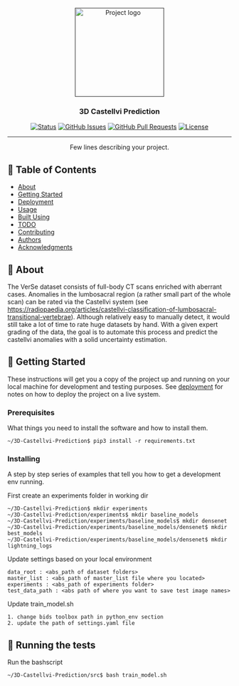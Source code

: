 <p align="center">
  <a href="" rel="noopener">
 <img width=200px height=200px src="https://i.imgur.com/6wj0hh6.jpg" alt="Project logo"></a>
</p>

<h3 align="center">3D Castellvi Prediction</h3>

<div align="center">

[![Status](https://img.shields.io/badge/status-active-success.svg)]()
[![GitHub Issues](https://img.shields.io/github/issues/kylelobo/The-Documentation-Compendium.svg)](https://github.com/kylelobo/The-Documentation-Compendium/issues)
[![GitHub Pull Requests](https://img.shields.io/github/issues-pr/kylelobo/The-Documentation-Compendium.svg)](https://github.com/kylelobo/The-Documentation-Compendium/pulls)
[![License](https://img.shields.io/badge/license-MIT-blue.svg)](/LICENSE)

</div>

---

<p align="center"> Few lines describing your project.
    <br> 
</p>

## 📝 Table of Contents

- [About](#about)
- [Getting Started](#getting_started)
- [Deployment](#deployment)
- [Usage](#usage)
- [Built Using](#built_using)
- [TODO](../TODO.md)
- [Contributing](../CONTRIBUTING.md)
- [Authors](#authors)
- [Acknowledgments](#acknowledgement)

## 🧐 About <a name = "about"></a>

The VerSe dataset consists of full-body CT scans enriched with aberrant cases. Anomalies in the lumbosacral region (a rather small part of the whole scan) can be rated via the Castellvi system (see https://radiopaedia.org/articles/castellvi-classification-of-lumbosacral-transitional-vertebrae). Although relatively easy to manually detect, it would still take a lot of time to rate huge datasets by hand. With a given expert grading of the data, the goal is to automate this process and predict the castellvi anomalies with a solid uncertainty estimation.


## 🏁 Getting Started <a name = "getting_started"></a>

These instructions will get you a copy of the project up and running on your local machine for development and testing purposes. See [deployment](#deployment) for notes on how to deploy the project on a live system.

### Prerequisites

What things you need to install the software and how to install them.

```
~/3D-Castellvi-Prediction$ pip3 install -r requirements.txt
```

### Installing

A step by step series of examples that tell you how to get a development env running.

First create an experiments folder in working dir
```
~/3D-Castellvi-Prediction$ mkdir experiments
~/3D-Castellvi-Prediction/experiments$ mkdir baseline_models
~/3D-Castellvi-Prediction/experiments/baseline_models$ mkdir densenet
~/3D-Castellvi-Prediction/experiments/baseline_models/densenet$ mkdir best_models
~/3D-Castellvi-Prediction/experiments/baseline_models/densenet$ mkdir lightning_logs

```

Update settings based on your local environment
```
data_root : <abs_path of dataset folders>
master_list : <abs_path of master_list file where you located>
experiments : <abs_path of experiments folder>
test_data_path : <abs path of where you want to save test image names>
```

Update train_model.sh
```
1. change bids toolbox path in python_env section
2. update the path of settings.yaml file 
```


## 🔧 Running the tests <a name = "tests"></a>


Run the bashscript

```
~/3D-Castellvi-Prediction/src$ bash train_model.sh
```
